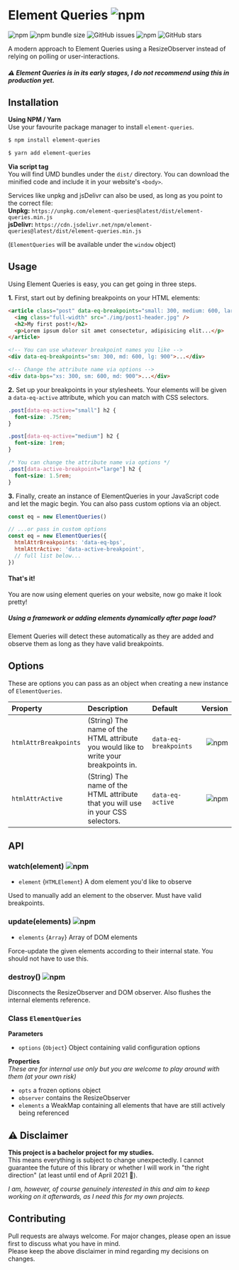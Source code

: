 # Element Queries ![npm](https://img.shields.io/npm/v/element-queries?label=%20&style=for-the-badge)

![npm](https://img.shields.io/npm/v/element-queries?style=flat-square)
![npm bundle size](https://img.shields.io/bundlephobia/minzip/element-queries?label=gzip&style=flat-square)
![GitHub issues](https://img.shields.io/github/issues/daniandl/element-queries?style=flat-square)
![npm](https://img.shields.io/npm/dm/element-queries?style=flat-square)
![GitHub stars](https://img.shields.io/github/stars/daniandl/element-queries?logo=github&style=flat-square)

A modern approach to Element Queries using a ResizeObserver instead of relying on polling or user-interactions.
##### ⚠ Element Queries is in its early stages, I do not recommend using this in production yet.

## Installation

**Using NPM / Yarn**  
Use your favourite package manager to install `element-queries`.

```bash
$ npm install element-queries

$ yarn add element-queries
```

**Via script tag**  
You will find UMD bundles under the `dist/` directory. You can download the minified code and include it in your website's `<body>`.
 
Services like unpkg and jsDelivr can also be used, as long as you point to the correct file:  
**Unpkg:** `https://unpkg.com/element-queries@latest/dist/element-queries.min.js`  
**jsDelivr:** `https://cdn.jsdelivr.net/npm/element-queries@latest/dist/element-queries.min.js`  

(`ElementQueries` will be available under the `window` object)

<!-- ## Browser support -->

## Usage

Using Element Queries is easy, you can get going in three steps.  

**1.** First, start out by defining breakpoints on your HTML elements:

```html
<article class="post" data-eq-breakpoints="small: 300, medium: 600, large: 900">
  <img class="full-width" src="./img/post1-header.jpg" />
  <h2>My first post!</h2>
  <p>Lorem ipsum dolor sit amet consectetur, adipisicing elit...</p>
</article>

<!-- You can use whatever breakpoint names you like -->
<div data-eq-breakpoints="sm: 300, md: 600, lg: 900">...</div>

<!-- Change the attribute name via options -->
<div data-bps="xs: 300, sm: 600, md: 900">...</div>
```

**2.** Set up your breakpoints in your stylesheets. Your elements will be given a `data-eq-active` attribute, which you can match with CSS selectors.

```css
.post[data-eq-active="small"] h2 {
  font-size: .75rem;
}

.post[data-eq-active="medium"] h2 {
  font-size: 1rem;
}

/* You can change the attribute name via options */
.post[data-active-breakpoint="large"] h2 {
  font-size: 1.5rem;
}
```

**3.** Finally, create an instance of ElementQueries in your JavaScript code and let the magic begin. You can also pass custom options via an object.

```js
const eq = new ElementQueries()

// ...or pass in custom options
const eq = new ElementQueries({
  htmlAttrBreakpoints: 'data-eq-bps',
  htmlAttrActive: 'data-active-breakpoint',
  // full list below...
})
```

#### That's it!
You are now using element queries on your website, now go make it look pretty!

##### Using a framework or adding elements dynamically after page load?
Element Queries will detect these automatically as they are added and observe them as long as they have valid breakpoints.
<!-- This can also be disabled via options. -->

<!-- ## How it works -->

## Options
These are options you can pass as an object when creating a new instance of `ElementQueries`.

**Property**|**Description**|**Default**|**Version**
:--|:--|:--|--:
`htmlAttrBreakpoints`|(String) The name of the HTML attribute you would like to write your breakpoints in.|`data-eq-breakpoints`|![npm](https://img.shields.io/badge/-v0.3.0+-orange?style=flat-square)
`htmlAttrActive`|(String) The name of the HTML attribute that you will use in your CSS selectors.|`data-eq-active`|![npm](https://img.shields.io/badge/-v0.3.0+-orange?style=flat-square)

<!-- `observeDom`|(Boolean) Whether the plugin should watch the DOM for new elements to observe.|`true`|  -->

## API

### watch(element) ![npm](https://img.shields.io/badge/-v0.3.0+-orange?style=flat-square)

* `element` {`HTMLElement`} A dom element you'd like to observe

Used to manually add an element to the observer. Must have valid breakpoints.

### update(elements) ![npm](https://img.shields.io/badge/-v0.3.0+-orange?style=flat-square)

* `elements` {`Array`} Array of DOM elements

Force-update the given elements according to their internal state. You should not have to use this.

### destroy() ![npm](https://img.shields.io/badge/-v0.3.0+-orange?style=flat-square)

Disconnects the ResizeObserver and DOM observer. Also flushes the internal elements reference.

### Class `ElementQueries`

**Parameters**  
* `options` {`Object`} Object containing valid configuration options

**Properties**  
*These are for internal use only but you are welcome to play around with them (at your own risk)*
* `opts` a frozen options object
* `observer` contains the ResizeObserver
* `elements` a WeakMap containing all elements that have are still actively being referenced

<!-- ## Motivation -->

## ⚠ Disclaimer

**This project is a bachelor project for my studies.**  
This means everything is subject to change unexpectedly. I cannot guarantee the future of this library or whether I will work in "the right direction" (at least until end of April 2021 🙂).

*I am, however, of course genuinely interested in this and aim to keep working on it afterwards, as I need this for my own projects.*

## Contributing

Pull requests are always welcome. For major changes, please open an issue first to discuss what you have in mind.  
Please keep the above disclaimer in mind regarding my decisions on changes.
